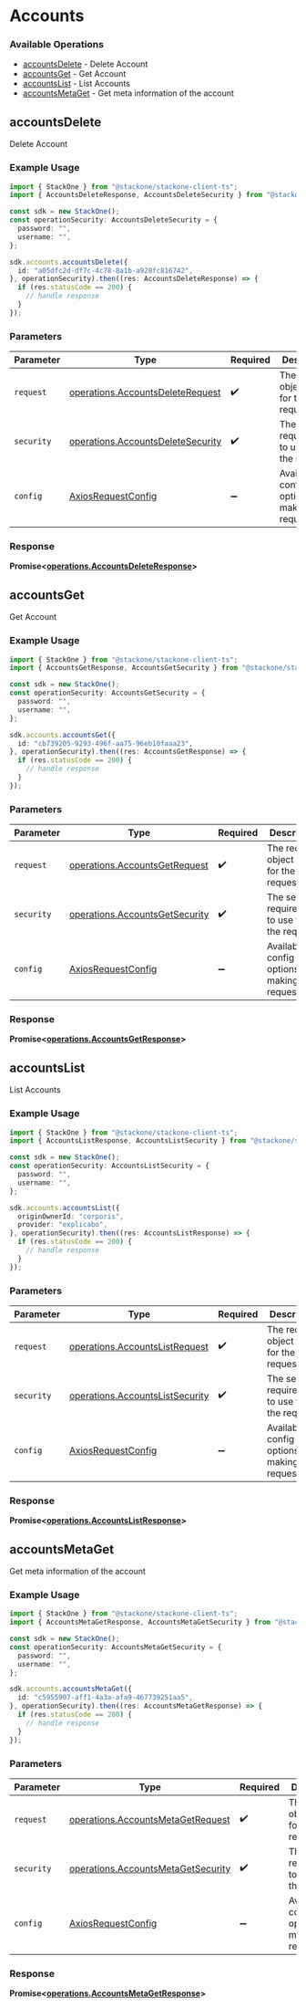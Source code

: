 # Accounts

### Available Operations

* [accountsDelete](#accountsdelete) - Delete Account
* [accountsGet](#accountsget) - Get Account
* [accountsList](#accountslist) - List Accounts
* [accountsMetaGet](#accountsmetaget) - Get meta information of the account

## accountsDelete

Delete Account

### Example Usage

```typescript
import { StackOne } from "@stackone/stackone-client-ts";
import { AccountsDeleteResponse, AccountsDeleteSecurity } from "@stackone/stackone-client-ts/dist/sdk/models/operations";

const sdk = new StackOne();
const operationSecurity: AccountsDeleteSecurity = {
  password: "",
  username: "",
};

sdk.accounts.accountsDelete({
  id: "a05dfc2d-df7c-4c78-8a1b-a928fc816742",
}, operationSecurity).then((res: AccountsDeleteResponse) => {
  if (res.statusCode == 200) {
    // handle response
  }
});
```

### Parameters

| Parameter                                                                              | Type                                                                                   | Required                                                                               | Description                                                                            |
| -------------------------------------------------------------------------------------- | -------------------------------------------------------------------------------------- | -------------------------------------------------------------------------------------- | -------------------------------------------------------------------------------------- |
| `request`                                                                              | [operations.AccountsDeleteRequest](../../models/operations/accountsdeleterequest.md)   | :heavy_check_mark:                                                                     | The request object to use for the request.                                             |
| `security`                                                                             | [operations.AccountsDeleteSecurity](../../models/operations/accountsdeletesecurity.md) | :heavy_check_mark:                                                                     | The security requirements to use for the request.                                      |
| `config`                                                                               | [AxiosRequestConfig](https://axios-http.com/docs/req_config)                           | :heavy_minus_sign:                                                                     | Available config options for making requests.                                          |


### Response

**Promise<[operations.AccountsDeleteResponse](../../models/operations/accountsdeleteresponse.md)>**


## accountsGet

Get Account

### Example Usage

```typescript
import { StackOne } from "@stackone/stackone-client-ts";
import { AccountsGetResponse, AccountsGetSecurity } from "@stackone/stackone-client-ts/dist/sdk/models/operations";

const sdk = new StackOne();
const operationSecurity: AccountsGetSecurity = {
  password: "",
  username: "",
};

sdk.accounts.accountsGet({
  id: "cb739205-9293-496f-aa75-96eb10faaa23",
}, operationSecurity).then((res: AccountsGetResponse) => {
  if (res.statusCode == 200) {
    // handle response
  }
});
```

### Parameters

| Parameter                                                                        | Type                                                                             | Required                                                                         | Description                                                                      |
| -------------------------------------------------------------------------------- | -------------------------------------------------------------------------------- | -------------------------------------------------------------------------------- | -------------------------------------------------------------------------------- |
| `request`                                                                        | [operations.AccountsGetRequest](../../models/operations/accountsgetrequest.md)   | :heavy_check_mark:                                                               | The request object to use for the request.                                       |
| `security`                                                                       | [operations.AccountsGetSecurity](../../models/operations/accountsgetsecurity.md) | :heavy_check_mark:                                                               | The security requirements to use for the request.                                |
| `config`                                                                         | [AxiosRequestConfig](https://axios-http.com/docs/req_config)                     | :heavy_minus_sign:                                                               | Available config options for making requests.                                    |


### Response

**Promise<[operations.AccountsGetResponse](../../models/operations/accountsgetresponse.md)>**


## accountsList

List Accounts

### Example Usage

```typescript
import { StackOne } from "@stackone/stackone-client-ts";
import { AccountsListResponse, AccountsListSecurity } from "@stackone/stackone-client-ts/dist/sdk/models/operations";

const sdk = new StackOne();
const operationSecurity: AccountsListSecurity = {
  password: "",
  username: "",
};

sdk.accounts.accountsList({
  originOwnerId: "corporis",
  provider: "explicabo",
}, operationSecurity).then((res: AccountsListResponse) => {
  if (res.statusCode == 200) {
    // handle response
  }
});
```

### Parameters

| Parameter                                                                          | Type                                                                               | Required                                                                           | Description                                                                        |
| ---------------------------------------------------------------------------------- | ---------------------------------------------------------------------------------- | ---------------------------------------------------------------------------------- | ---------------------------------------------------------------------------------- |
| `request`                                                                          | [operations.AccountsListRequest](../../models/operations/accountslistrequest.md)   | :heavy_check_mark:                                                                 | The request object to use for the request.                                         |
| `security`                                                                         | [operations.AccountsListSecurity](../../models/operations/accountslistsecurity.md) | :heavy_check_mark:                                                                 | The security requirements to use for the request.                                  |
| `config`                                                                           | [AxiosRequestConfig](https://axios-http.com/docs/req_config)                       | :heavy_minus_sign:                                                                 | Available config options for making requests.                                      |


### Response

**Promise<[operations.AccountsListResponse](../../models/operations/accountslistresponse.md)>**


## accountsMetaGet

Get meta information of the account

### Example Usage

```typescript
import { StackOne } from "@stackone/stackone-client-ts";
import { AccountsMetaGetResponse, AccountsMetaGetSecurity } from "@stackone/stackone-client-ts/dist/sdk/models/operations";

const sdk = new StackOne();
const operationSecurity: AccountsMetaGetSecurity = {
  password: "",
  username: "",
};

sdk.accounts.accountsMetaGet({
  id: "c5955907-aff1-4a3a-afa9-467739251aa5",
}, operationSecurity).then((res: AccountsMetaGetResponse) => {
  if (res.statusCode == 200) {
    // handle response
  }
});
```

### Parameters

| Parameter                                                                                | Type                                                                                     | Required                                                                                 | Description                                                                              |
| ---------------------------------------------------------------------------------------- | ---------------------------------------------------------------------------------------- | ---------------------------------------------------------------------------------------- | ---------------------------------------------------------------------------------------- |
| `request`                                                                                | [operations.AccountsMetaGetRequest](../../models/operations/accountsmetagetrequest.md)   | :heavy_check_mark:                                                                       | The request object to use for the request.                                               |
| `security`                                                                               | [operations.AccountsMetaGetSecurity](../../models/operations/accountsmetagetsecurity.md) | :heavy_check_mark:                                                                       | The security requirements to use for the request.                                        |
| `config`                                                                                 | [AxiosRequestConfig](https://axios-http.com/docs/req_config)                             | :heavy_minus_sign:                                                                       | Available config options for making requests.                                            |


### Response

**Promise<[operations.AccountsMetaGetResponse](../../models/operations/accountsmetagetresponse.md)>**


